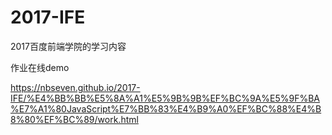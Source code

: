 # 2017-IFE
2017百度前端学院的学习内容

作业在线demo

https://nbseven.github.io/2017-IFE/%E4%BB%BB%E5%8A%A1%E5%9B%9B%EF%BC%9A%E5%9F%BA%E7%A1%80JavaScript%E7%BB%83%E4%B9%A0%EF%BC%88%E4%B8%80%EF%BC%89/work.html
